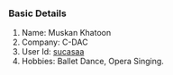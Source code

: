 ### Basic Details
1. Name: Muskan Khatoon
1. Company: C-DAC
1. User Id: [sucasaa](https://github.com/sucasaa)
1. Hobbies: Ballet Dance, Opera Singing.
